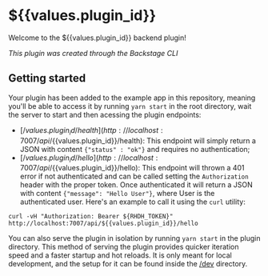 # ${{values.plugin_id}}

Welcome to the ${{values.plugin_id}} backend plugin!

_This plugin was created through the Backstage CLI_

## Getting started

Your plugin has been added to the example app in this repository, meaning you'll be able to access it by running `yarn
start` in the root directory, wait the server to start and then acessing the plugin endpoints:

* [/${{values.plugin_id}}/health](http://localhost:7007/api/${{values.plugin_id}}/health): This endpoint will simply return a JSON with content `{"status" : "ok"}` and requires no authentication;
* [/${{values.plugin_id}}/hello](http://localhost:7007/api/${{values.plugin_id}}/hello): This endpoint will thrown a 401 error if not authenticated and can be called setting the `Authorization` header with the proper token. Once authenticated it will return a JSON with content `{"message": "Hello User"}`, where User is the authenticated user. Here's an example to call it using the `curl` utility:

```
curl -vH "Authorization: Bearer ${RHDH_TOKEN}" http://localhost:7007/api/${{values.plugin_id}}/hello
```

You can also serve the plugin in isolation by running `yarn start` in the plugin directory.
This method of serving the plugin provides quicker iteration speed and a faster startup and hot reloads.
It is only meant for local development, and the setup for it can be found inside the [/dev](/dev) directory.